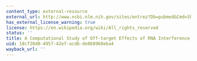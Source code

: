 ```yaml
---
content_type: external-resource
external_url: http://www.ncbi.nlm.nih.gov/sites/entrez?Db=pubmed&Cmd=ShowDetailView&TermToSearch=15800213&ordinalpos=2&itool=EntrezSystem2.PEntrez.Pubmed.Pubmed_ResultsPanel.Pubmed_RVDocSum
has_external_license_warning: true
license: https://en.wikipedia.org/wiki/All_rights_reserved
status: ''
title: A Computational Study of Off-target Effects of RNA Interference
uid: 18cf20d0-4957-42ef-acdb-de068968eba4
wayback_url: ''
---
```

